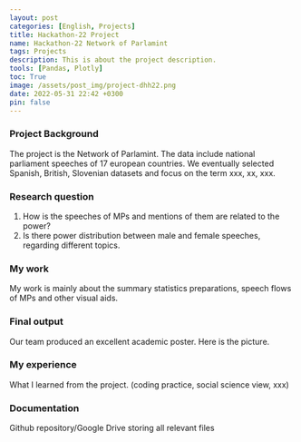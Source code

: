 ```yaml
---
layout: post
categories: [English, Projects]
title: Hackathon-22 Project
name: Hackathon-22 Network of Parlamint
tags: Projects
description: This is about the project description.
tools: [Pandas, Plotly]
toc: True
image: /assets/post_img/project-dhh22.png
date: 2022-05-31 22:42 +0300
pin: false
---
```

### Project Background
The project is the Network of Parlamint. The data include national parliament speeches of 17 european countries. We eventually selected Spanish, British, Slovenian datasets and focus on the term xxx, xx, xxx.  

### Research question
1. How is the speeches of MPs and mentions of them are related to the power?
2. Is there power distribution  between male and female speeches, regarding different topics.

### My work
My work is mainly about the summary statistics preparations, speech flows of MPs and other visual aids.

### Final output
Our team produced an excellent academic poster. Here is the picture.

### My experience
What I learned from the project. (coding practice, social science view, xxx)

### Documentation
Github repository/Google Drive storing all relevant files

